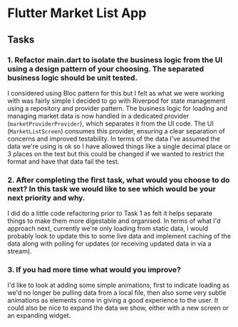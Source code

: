 # Flutter Market List App

## Tasks

### 1. Refactor main.dart to isolate the business logic from the UI using a design pattern of your choosing. The separated business logic should be unit tested.

I considered using Bloc pattern for this but I felt as what we were working with was fairly simple I decided to go with Riverpod for state management using a repository and provider pattern. The business logic for loading and managing market data is now handled in a dedicated provider (`marketProviderProvider`), which separates it from the UI code. The UI (`MarketListScreen`) consumes this provider, ensuring a clear separation of concerns and improved testability. In terms of the data I've assumed the data we're using is ok so I have allowed things like a single decimal place or 3 places on the test but this could be changed if we wanted to restrict the format and have that data fail the test.

### 2. After completing the first task, what would you choose to do next? In this task we would like to see which would be your next priority and why.

I did do a little code refactoring prior to Task 1 as felt it helps separate things to make them more digestable and organised. In terms of what I'd approach next, currently we're only loading from static data, I would probably look to update this to some live data and implement caching of the data along with polling for updates (or receiving updated data in via a stream).

### 3. If you had more time what would you improve?

I'd like to look at adding some simple animations, first to indicate loading as we'd no longer be pulling data from a local file, then also some very subtle animations as elements come in giving a good experience to the user. It could also be nice to expand the data we show, either with a new screen or an expanding widget.